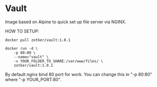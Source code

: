 # Vault
Image based on Alpine to quick set up file server via NGINX.

HOW TO SETUP:
``` 
docker pull zotker/vault:1.0.1 
```
```
docker run -d \
	-p 80:80 \ 
	--name="vault" \
	-v YOUR_FOLDER_TO_SHARE:/var/www/files/ \
	zotker/vault:1.0.1
```
	
By default nginx bind 80 port for work. You can change this in "-p 80:80" where "-p YOUR_PORT:80".

